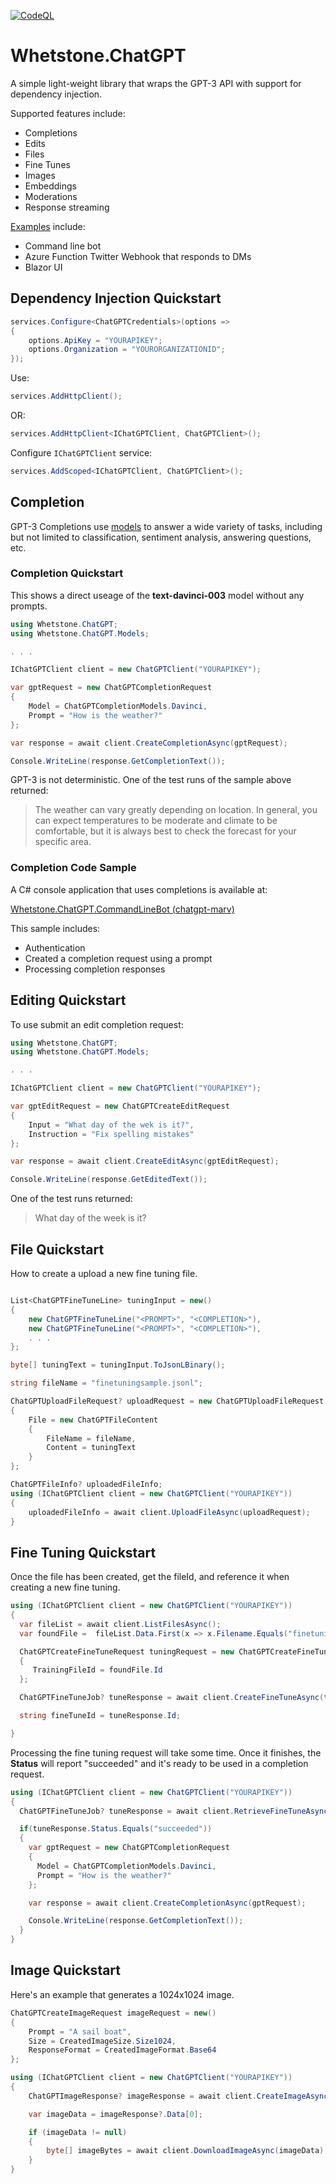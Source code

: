 [![CodeQL](https://github.com/johniwasz/whetstone.chatgpt/actions/workflows/codeql.yml/badge.svg)](https://github.com/johniwasz/whetstone.chatgpt/actions/workflows/codeql.yml)

# Whetstone.ChatGPT

A simple light-weight library that wraps the GPT-3 API with support for dependency injection.

Supported features include:

- Completions
- Edits
- Files
- Fine Tunes
- Images
- Embeddings
- Moderations
- Response streaming

[Examples](https://github.com/johniwasz/whetstone.chatgpt/tree/main/src/examples) include:

- Command line bot
- Azure Function Twitter Webhook that responds to DMs
- Blazor UI

## Dependency Injection Quickstart

```C#
services.Configure<ChatGPTCredentials>(options =>
{    
    options.ApiKey = "YOURAPIKEY";
    options.Organization = "YOURORGANIZATIONID";
});
```

Use: 
```C#
services.AddHttpClient();
```
OR:
```C#
services.AddHttpClient<IChatGPTClient, ChatGPTClient>();
```
Configure `IChatGPTClient` service:
```C#
services.AddScoped<IChatGPTClient, ChatGPTClient>();
```

## Completion

GPT-3 Completions use [models](https://beta.openai.com/docs/models) to answer a wide variety of tasks, including but not limited to classification, sentiment analysis, answering questions, etc. 

### Completion Quickstart

This shows a direct useage of the __text-davinci-003__ model without any prompts.

``` C#
using Whetstone.ChatGPT;
using Whetstone.ChatGPT.Models;

. . .

IChatGPTClient client = new ChatGPTClient("YOURAPIKEY");

var gptRequest = new ChatGPTCompletionRequest
{
    Model = ChatGPTCompletionModels.Davinci,
    Prompt = "How is the weather?"
};

var response = await client.CreateCompletionAsync(gptRequest);

Console.WriteLine(response.GetCompletionText());
```

GPT-3 is not deterministic. One of the test runs of the sample above returned:

> The weather can vary greatly depending on location. In general, you can expect temperatures to be moderate and climate to be comfortable, but it is always best to check the forecast for your specific area.

### Completion Code Sample

A C# console application that uses completions is available at:

[Whetstone.ChatGPT.CommandLineBot (chatgpt-marv)](https://github.com/johniwasz/whetstone.chatgpt/tree/main/src/examples/Whetstone.ChatGPT.CommandLineBot)

This sample includes:

- Authentication
- Created a completion request using a prompt
- Processing completion responses

## Editing Quickstart

To use submit an edit completion request:

``` C#
using Whetstone.ChatGPT;
using Whetstone.ChatGPT.Models;

. . .

IChatGPTClient client = new ChatGPTClient("YOURAPIKEY");

var gptEditRequest = new ChatGPTCreateEditRequest
{             
    Input = "What day of the wek is it?",
    Instruction = "Fix spelling mistakes"
};

var response = await client.CreateEditAsync(gptEditRequest);

Console.WriteLine(response.GetEditedText());
```

One of the test runs returned:

> What day of the week is it?

## File Quickstart

How to create a upload a new fine tuning file.

``` C#

List<ChatGPTFineTuneLine> tuningInput = new()
{
    new ChatGPTFineTuneLine("<PROMPT>", "<COMPLETION>"),
    new ChatGPTFineTuneLine("<PROMPT>", "<COMPLETION>"),
    . . .
};

byte[] tuningText = tuningInput.ToJsonLBinary();

string fileName = "finetuningsample.jsonl";

ChatGPTUploadFileRequest? uploadRequest = new ChatGPTUploadFileRequest
{
    File = new ChatGPTFileContent
    {
        FileName = fileName,
        Content = tuningText
    }
};

ChatGPTFileInfo? uploadedFileInfo;
using (IChatGPTClient client = new ChatGPTClient("YOURAPIKEY"))
{
    uploadedFileInfo = await client.UploadFileAsync(uploadRequest);
}
```

## Fine Tuning Quickstart

Once the file has been created, get the fileId, and reference it when creating a new fine tuning.

```C#
using (IChatGPTClient client = new ChatGPTClient("YOURAPIKEY"))
{
  var fileList = await client.ListFilesAsync();
  var foundFile =  fileList.Data.First(x => x.Filename.Equals("finetuningsample.jsonl"));

  ChatGPTCreateFineTuneRequest tuningRequest = new ChatGPTCreateFineTuneRequest
  {
     TrainingFileId = foundFile.Id
  };

  ChatGPTFineTuneJob? tuneResponse = await client.CreateFineTuneAsync(tuningRequest);

  string fineTuneId = tuneResponse.Id;

}

```

Processing the fine tuning request will take some time. Once it finishes, the __Status__ will report "succeeded" and it's ready to be used in a completion request.

```C#
using (IChatGPTClient client = new ChatGPTClient("YOURAPIKEY"))
{
  ChatGPTFineTuneJob? tuneResponse = await client.RetrieveFineTuneAsync("FINETUNEID");

  if(tuneResponse.Status.Equals("succeeded"))
  {
    var gptRequest = new ChatGPTCompletionRequest
    {
      Model = ChatGPTCompletionModels.Davinci,
      Prompt = "How is the weather?"
    };

    var response = await client.CreateCompletionAsync(gptRequest);

    Console.WriteLine(response.GetCompletionText());
  }
}

```

## Image Quickstart

Here's an example that generates a 1024x1024 image.

```C#
ChatGPTCreateImageRequest imageRequest = new()
{
    Prompt = "A sail boat",
    Size = CreatedImageSize.Size1024,
    ResponseFormat = CreatedImageFormat.Base64
};

using (IChatGPTClient client = new ChatGPTClient("YOURAPIKEY"))
{
    ChatGPTImageResponse? imageResponse = await client.CreateImageAsync(imageRequest);

    var imageData = imageResponse?.Data[0];

    if (imageData != null)
    {
        byte[] imageBytes = await client.DownloadImageAsync(imageData);
    }
}
```
